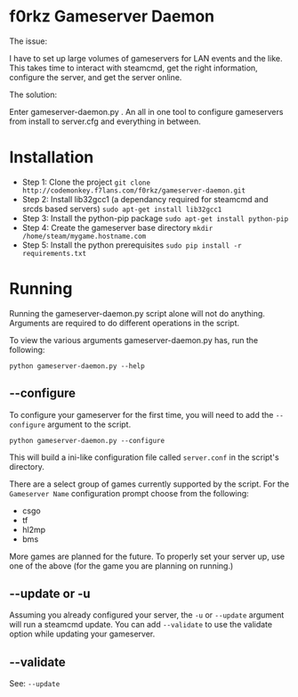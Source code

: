 # f0rkz Gameserver Daemon
The issue:

I have to set up large volumes of gameservers for LAN events and the like. This takes time 
to interact with steamcmd, get the right information, configure the server, and get the server online.

The solution:

Enter gameserver-daemon.py . An all in one tool to configure gameservers from install to server.cfg and 
everything in between.

# Installation
- Step 1: Clone the project
`git clone http://codemonkey.f7lans.com/f0rkz/gameserver-daemon.git`
- Step 2: Install lib32gcc1 (a dependancy required for steamcmd and srcds based servers)
`sudo apt-get install lib32gcc1`
- Step 3: Install the python-pip package
`sudo apt-get install python-pip`
- Step 4: Create the gameserver base directory
`mkdir /home/steam/mygame.hostname.com`
- Step 5: Install the python prerequisites
`sudo pip install -r requirements.txt`

# Running
Running the gameserver-daemon.py script alone will not do anything. Arguments are required to do different
operations in the script.

To view the various arguments gameserver-daemon.py has, run the following:

`python gameserver-daemon.py --help`

## --configure
To configure your gameserver for the first time, you will need to add the `--configure` argument to the script.

`python gameserver-daemon.py --configure`

This will build a ini-like configuration file called `server.conf` in the script's directory.

There are a select group of games currently supported by the script. For the `Gameserver Name` configuration prompt
choose from the following:

- csgo
- tf
- hl2mp
- bms

More games are planned for the future. To properly set your server up, use one of the above (for the game you are planning on running.)

## --update or -u
Assuming you already configured your server, the `-u` or `--update` argument will run a steamcmd update. You can add `--validate` to use the validate option while updating your gameserver.

## --validate
See: `--update`

